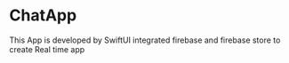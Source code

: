 # ChatApp
 This App is developed by SwiftUI integrated firebase and firebase store to create Real time app 
